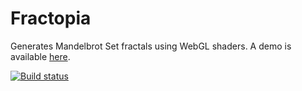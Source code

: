 Fractopia
=========

Generates Mandelbrot Set fractals using WebGL shaders. A demo is available [here](http://luketopia.net/Fractopia/).

[![Build status](https://ci.appveyor.com/api/projects/status/108anrmsojfe4pj4)](https://ci.appveyor.com/project/lasandell/fractopia)
